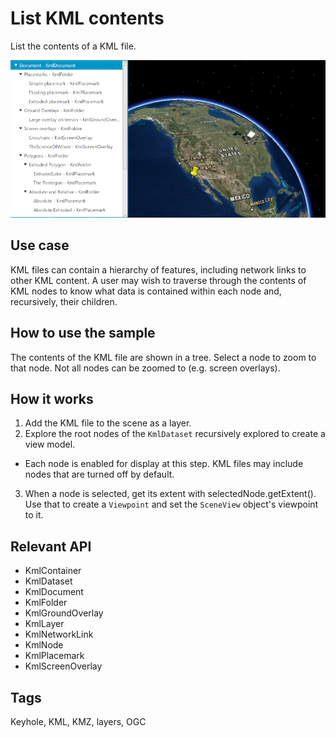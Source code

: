 # List KML contents

List the contents of a KML file.

![Image of list KML contents](ListKMLContents.png)

## Use case

KML files can contain a hierarchy of features, including network links to other KML content. A user may wish to traverse through the contents of KML nodes to know what data is contained within each node and, recursively, their children.

## How to use the sample

The contents of the KML file are shown in a tree. Select a node to zoom to that node. Not all nodes can be zoomed to (e.g. screen overlays).

## How it works

1. Add the KML file to the scene as a layer.
2. Explore the root nodes of the `KmlDataset` recursively explored to create a view model.
  * Each node is enabled for display at this step. KML files may include nodes that are turned off by default.
3. When a node is selected, get its extent with selectedNode.getExtent(). Use that to create a `Viewpoint` and set the `SceneView` object's viewpoint to it.

## Relevant API

* KmlContainer
* KmlDataset
* KmlDocument
* KmlFolder
* KmlGroundOverlay
* KmlLayer
* KmlNetworkLink
* KmlNode
* KmlPlacemark
* KmlScreenOverlay

## Tags

Keyhole, KML, KMZ, layers, OGC
